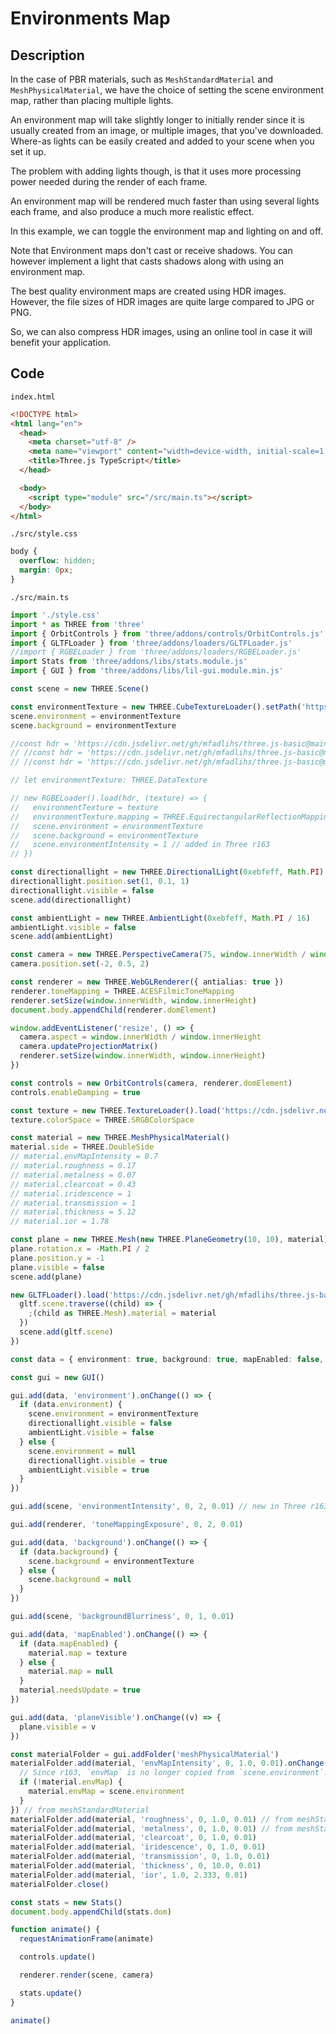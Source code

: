 # Environments Map

## Description

In the case of PBR materials, such as `MeshStandardMaterial` and `MeshPhysicalMaterial`, we have the choice of setting the scene environment map, rather than placing multiple lights.

An environment map will take slightly longer to initially render since it is usually created from an image, or multiple images, that you've downloaded. Where-as lights can be easily created and added to your scene when you set it up.

The problem with adding lights though, is that it uses more processing power needed during the render of each frame.

An environment map will be rendered much faster than using several lights each frame, and also produce a much more realistic effect.

In this example, we can toggle the environment map and lighting on and off.

Note that Environment maps don't cast or receive shadows. You can however implement a light that casts shadows along with using an environment map.

The best quality environment maps are created using HDR images. However, the file sizes of HDR images are quite large compared to JPG or PNG.

So, we can also compress HDR images, using an online tool in case it will benefit your application.

## Code

`index.html`

```html
<!DOCTYPE html>
<html lang="en">
  <head>
    <meta charset="utf-8" />
    <meta name="viewport" content="width=device-width, initial-scale=1.0" />
    <title>Three.js TypeScript</title>
  </head>

  <body>
    <script type="module" src="/src/main.ts"></script>
  </body>
</html>
```

`./src/style.css`

```css
body {
  overflow: hidden;
  margin: 0px;
}
```

`./src/main.ts`

```ts
import './style.css'
import * as THREE from 'three'
import { OrbitControls } from 'three/addons/controls/OrbitControls.js'
import { GLTFLoader } from 'three/addons/loaders/GLTFLoader.js'
//import { RGBELoader } from 'three/addons/loaders/RGBELoader.js'
import Stats from 'three/addons/libs/stats.module.js'
import { GUI } from 'three/addons/libs/lil-gui.module.min.js'

const scene = new THREE.Scene()

const environmentTexture = new THREE.CubeTextureLoader().setPath('https://cdn.jsdelivr.net/gh/mfadlihs/three.js-basic@main/assets/images/').load(['px.png', 'nx.png', 'py.png', 'ny.png', 'pz.png', 'nz.png'])
scene.environment = environmentTexture
scene.background = environmentTexture

//const hdr = 'https://cdn.jsdelivr.net/gh/mfadlihs/three.js-basic@main/assets/images/rustig_koppie_puresky_1k.hdr'
// //const hdr = 'https://cdn.jsdelivr.net/gh/mfadlihs/three.js-basic@main/assets/images/venice_sunset_1k.hdr'
// //const hdr = 'https://cdn.jsdelivr.net/gh/mfadlihs/three.js-basic@main/assets/images/spruit_sunrise_1k.hdr'

// let environmentTexture: THREE.DataTexture

// new RGBELoader().load(hdr, (texture) => {
//   environmentTexture = texture
//   environmentTexture.mapping = THREE.EquirectangularReflectionMapping
//   scene.environment = environmentTexture
//   scene.background = environmentTexture
//   scene.environmentIntensity = 1 // added in Three r163
// })

const directionallight = new THREE.DirectionalLight(0xebfeff, Math.PI)
directionallight.position.set(1, 0.1, 1)
directionallight.visible = false
scene.add(directionallight)

const ambientLight = new THREE.AmbientLight(0xebfeff, Math.PI / 16)
ambientLight.visible = false
scene.add(ambientLight)

const camera = new THREE.PerspectiveCamera(75, window.innerWidth / window.innerHeight, 0.1, 100)
camera.position.set(-2, 0.5, 2)

const renderer = new THREE.WebGLRenderer({ antialias: true })
renderer.toneMapping = THREE.ACESFilmicToneMapping
renderer.setSize(window.innerWidth, window.innerHeight)
document.body.appendChild(renderer.domElement)

window.addEventListener('resize', () => {
  camera.aspect = window.innerWidth / window.innerHeight
  camera.updateProjectionMatrix()
  renderer.setSize(window.innerWidth, window.innerHeight)
})

const controls = new OrbitControls(camera, renderer.domElement)
controls.enableDamping = true

const texture = new THREE.TextureLoader().load('https://cdn.jsdelivr.net/gh/mfadlihs/three.js-basic@main/assets/images/grid.png')
texture.colorSpace = THREE.SRGBColorSpace

const material = new THREE.MeshPhysicalMaterial()
material.side = THREE.DoubleSide
// material.envMapIntensity = 0.7
// material.roughness = 0.17
// material.metalness = 0.07
// material.clearcoat = 0.43
// material.iridescence = 1
// material.transmission = 1
// material.thickness = 5.12
// material.ior = 1.78

const plane = new THREE.Mesh(new THREE.PlaneGeometry(10, 10), material)
plane.rotation.x = -Math.PI / 2
plane.position.y = -1
plane.visible = false
scene.add(plane)

new GLTFLoader().load('https://cdn.jsdelivr.net/gh/mfadlihs/three.js-basic@main/assets/models/suzanne_no_material.glb', (gltf) => {
  gltf.scene.traverse((child) => {
    ;(child as THREE.Mesh).material = material
  })
  scene.add(gltf.scene)
})

const data = { environment: true, background: true, mapEnabled: false, planeVisible: false }

const gui = new GUI()

gui.add(data, 'environment').onChange(() => {
  if (data.environment) {
    scene.environment = environmentTexture
    directionallight.visible = false
    ambientLight.visible = false
  } else {
    scene.environment = null
    directionallight.visible = true
    ambientLight.visible = true
  }
})

gui.add(scene, 'environmentIntensity', 0, 2, 0.01) // new in Three r163. Can be used instead of `renderer.toneMapping` with `renderer.toneMappingExposure`

gui.add(renderer, 'toneMappingExposure', 0, 2, 0.01)

gui.add(data, 'background').onChange(() => {
  if (data.background) {
    scene.background = environmentTexture
  } else {
    scene.background = null
  }
})

gui.add(scene, 'backgroundBlurriness', 0, 1, 0.01)

gui.add(data, 'mapEnabled').onChange(() => {
  if (data.mapEnabled) {
    material.map = texture
  } else {
    material.map = null
  }
  material.needsUpdate = true
})

gui.add(data, 'planeVisible').onChange((v) => {
  plane.visible = v
})

const materialFolder = gui.addFolder('meshPhysicalMaterial')
materialFolder.add(material, 'envMapIntensity', 0, 1.0, 0.01).onChange(() => {
  // Since r163, `envMap` is no longer copied from `scene.environment`. You will need to manually copy it, if you want to modify `envMapIntensity`
  if (!material.envMap) {
    material.envMap = scene.environment
  }
}) // from meshStandardMaterial
materialFolder.add(material, 'roughness', 0, 1.0, 0.01) // from meshStandardMaterial
materialFolder.add(material, 'metalness', 0, 1.0, 0.01) // from meshStandardMaterial
materialFolder.add(material, 'clearcoat', 0, 1.0, 0.01)
materialFolder.add(material, 'iridescence', 0, 1.0, 0.01)
materialFolder.add(material, 'transmission', 0, 1.0, 0.01)
materialFolder.add(material, 'thickness', 0, 10.0, 0.01)
materialFolder.add(material, 'ior', 1.0, 2.333, 0.01)
materialFolder.close()

const stats = new Stats()
document.body.appendChild(stats.dom)

function animate() {
  requestAnimationFrame(animate)

  controls.update()

  renderer.render(scene, camera)

  stats.update()
}

animate()
```

